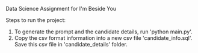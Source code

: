 Data Science Assignment for I'm Beside You

Steps to run the project:
1) To generate the prompt and the candidate details, run 'python main.py'.
3) Copy the csv format information into a new csv file 'candidate_info.sql'. Save this csv file in 'candidate_details' folder.